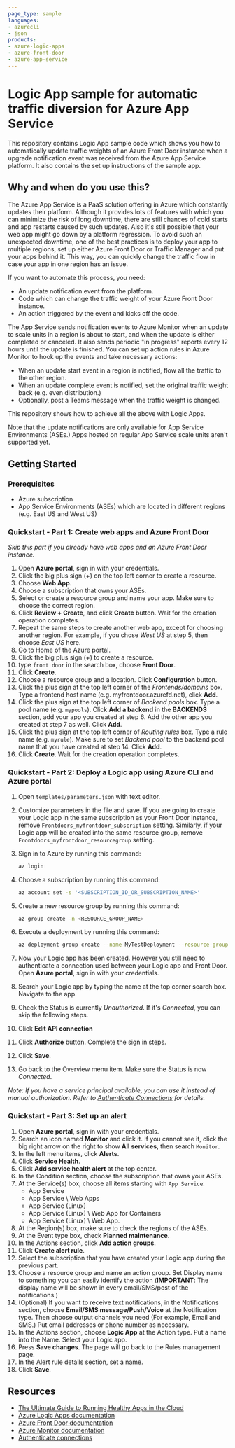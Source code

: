 ```yaml
---
page_type: sample
languages:
- azurecli
- json
products:
- azure-logic-apps
- azure-front-door
- azure-app-service
---
```

# Logic App sample for automatic traffic diversion for Azure App Service

This repository contains Logic App sample code which shows you how to automatically update traffic weights of an Azure Front Door instance when a upgrade notification event was received from the Azure App Service platform. It also contains the set up instructions of the sample app.

## Why and when do you use this?

The Azure App Service is a PaaS solution offering in Azure which constantly updates their platform. Although it provides lots of features with which you can minimize the risk of long downtime, there are still chances of cold starts and app restarts caused by such updates. Also it's still possible that your web app might go down by a platform regression. To avoid such an unexpected downtime, one of the best practices is to deploy your app to multiple regions, set up either Azure Front Door or Traffic Manager and put your apps behind it. This way, you can quickly change the traffic flow in case your app in one region has an issue.

If you want to automate this process, you need:

* An update notification event from the platform.
* Code which can change the traffic weight of your Azure Front Door instance.
* An action triggered by the event and kicks off the code.

The App Service sends notification events to Azure Monitor when an update to scale units in a region is about to start, and when the update is either completed or canceled. It also sends periodic "in progress" reports every 12 hours until the update is finished. You can set up action rules in Azure Monitor to hook up the events and take necessary actions:

* When an update start event in a region is notified, flow all the traffic to the other region.
* When an update complete event is notified, set the original traffic weight back (e.g. even distribution.)
* Optionally, post a Teams message when the traffic weight is changed.

This repository shows how to achieve all the above with Logic Apps.

Note that the update notifications are only available for App Service Environments (ASEs.) Apps hosted on regular App Service scale units aren't supported yet.

## Getting Started

### Prerequisites

* Azure subscription
* App Service Environments (ASEs) which are located in different regions (e.g. East US and West US)

### Quickstart - Part 1: Create web apps and Azure Front Door

*Skip this part if you already have web apps and an Azure Front Door instance.*

1. Open **Azure portal**, sign in with your credentials.
2. Click the big plus sign (+) on the top left corner to create a resource.
3. Choose **Web App**.
4. Choose a subscription that owns your ASEs.
5. Select or create a resource group and name your app. Make sure to choose the correct region.
6. Click **Review + Create**, and click **Create** button. Wait for the creation operation completes.
7. Repeat the same steps to create another web app, except for choosing another region. For example, if you chose *West US* at step 5, then choose *East US* here.
8. Go to Home of the Azure portal.
9. Click the big plus sign (+) to create a resource.
10. type `front door` in the search box, choose **Front Door**.
11. Click **Create**.
12. Choose a resource group and a location. Click **Configuration** button.
13. Click the plus sign at the top left corner of the *Frontends/domains* box. Type a frontend host name (e.g. myfrontdoor.azurefd.net), click **Add**.
14. Click the plus sign at the top left corner of *Backend pools* box. Type a pool name (e.g. `mypools`). Click **Add a backend** in the **BACKENDS** section, add your app you created at step 6. Add the other app you created at step 7 as well. Click **Add**.
15. Click the plus sign at the top left corner of *Routing rules* box. Type a rule name (e.g. `myrule`). Make sure to set *Backend pool* to the backend pool name that you have created at step 14. Click **Add**.
16. Click **Create**. Wait for the creation operation completes.

### Quickstart - Part 2: Deploy a Logic app using Azure CLI and Azure portal

1. Open `templates/parameters.json` with text editor.
2. Customize parameters in the file and save. If you are going to create your Logic app in the same subscription as your Front Door instance, remove `Frontdoors_myfrontdoor_subscription` setting. Similarly, if your Logic app will be created into the same resource group, remove `Frontdoors_myfrontdoor_resourcegroup` setting.
3. Sign in to Azure by running this command:

    ```bash
    az login
    ```

4. Choose a subscription by running this command:

    ```bash
    az account set -s '<SUBSCRIPTION_ID_OR_SUBSCRIPTION_NAME>'
    ```

5. Create a new resource group by running this command:

    ```bash
    az group create -n <RESOURCE_GROUP_NAME>
    ```

6. Execute a deployment by running this command:

    ```bash
    az deployment group create --name MyTestDeployment --resource-group <RESOURCE_GROUP_NAME> --template-file ./templates/template.json --parameters @./templates/parameters.json
    ```

7. Now your Logic app has been created. However you still need to authenticate a connection used between your Logic app and Front Door. Open **Azure portal**, sign in with your credentials.
8. Search your Logic app by typing the name at the top corner search box. Navigate to the app.
9. Check the Status is currently *Unauthorized*. If it's *Connected*, you can skip the following steps.
10. Click **Edit API connection**
11. Click **Authorize** button. Complete the sign in steps.
12. Click **Save**.
13. Go back to the Overview menu item. Make sure the Status is now *Connected*.

*Note: If you have a service principal available, you can use it instead of manual authorization. Refer to [Authenticate Connections](https://docs.microsoft.com/azure/logic-apps/logic-apps-azure-resource-manager-templates-overview#authenticate-connections) for details.*

### Quickstart - Part 3: Set up an alert

1. Open **Azure portal**, sign in with your credentials.
2. Search an icon named **Monitor** and click it. If you cannot see it, click the big right arrow on the right to show **All services**, then search `Monitor`.
3. In the left menu items, click **Alerts**.
4. Click **Service Health**.
5. Click **Add service health alert** at the top center.
6. In the Condition section, choose the subscription that owns your ASEs.
7. At the Service(s) box, choose all items starting with `App Service`:
   * App Service
   * App Service \ Web Apps
   * App Service (Linux)
   * App Service (Linux) \ Web App for Containers
   * App Service (Linux) \ Web App.
8. At the Region(s) box, make sure to check the regions of the ASEs.
9. At the Event type box, check **Planned maintenance**.
10. In the Actions section, click **Add action groups**.
11. Click **Create alert rule**.
12. Select the subscription that you have created your Logic app during the previous part.
13. Choose a resource group and name an action group. Set Display name to something you can easily identify the action (**IMPORTANT**: The display name will be shown in every email/SMS/post of the notifications.)
14. (Optional) If you want to receive text notifications, in the Notifications section, choose **Email/SMS message/Push/Voice** at the Notification type. Then choose output channels you need (For example, Email and SMS.) Put email addresses or phone number as necessary.
15. In the Actions section, choose **Logic App** at the Action type. Put a name into the Name. Select your Logic app.
16. Press **Save changes**. The page will go back to the Rules management page.
17. In the Alert rule details section, set a name.
18. Click **Save**.

## Resources

* [The Ultimate Guide to Running Healthy Apps in the Cloud](https://azure.github.io/AppService/2020/05/15/Robust-Apps-for-the-cloud.html)
* [Azure Logic Apps documentation](https://docs.microsoft.com/azure/logic-apps/)
* [Azure Front Door documentation](https://docs.microsoft.com/azure/frontdoor/)
* [Azure Monitor documentation](https://docs.microsoft.com/azure/azure-monitor/)
* [Authenticate connections](https://docs.microsoft.com/azure/logic-apps/logic-apps-azure-resource-manager-templates-overview#authenticate-connections)
